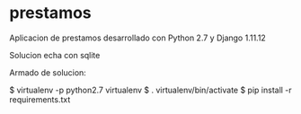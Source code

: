 # prestamos

Aplicacion de prestamos desarrollado con Python 2.7 y Django 1.11.12

Solucion echa con sqlite

Armado de solucion:

$ virtualenv -p python2.7 virtualenv
$ . virtualenv/bin/activate
$ pip install -r requirements.txt